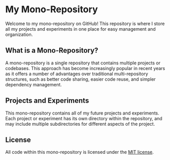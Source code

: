 # My Mono-Repository

Welcome to my mono-repository on GitHub! This repository is where I store all my projects and experiments in one place for easy management and organization.

## What is a Mono-Repository?

A mono-repository is a single repository that contains multiple projects or codebases. This approach has become increasingly popular in recent years as it offers a number of advantages over traditional multi-repository structures, such as better code sharing, easier code reuse, and simpler dependency management.

## Projects and Experiments

This mono-repository contains all of my future projects and experiments. Each project or experiment has its own directory within the repository, and may include multiple subdirectories for different aspects of the project.

## License

All code within this mono-repository is licensed under the [MIT license](https://opensource.org/licenses/MIT).
